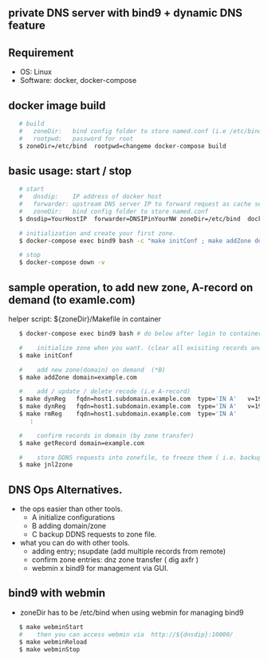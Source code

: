 ## private DNS server with bind9 + dynamic DNS feature

## Requirement
   - OS: Linux
   - Software: docker, docker-compose

## docker image build


```bash
   # build
   #   zoneDir:   bind config folder to store named.conf (i.e /etc/bind)
   #   rootpwd:   password for root
   $ zoneDir=/etc/bind  rootpwd=changeme docker-compose build
```

## basic usage: start / stop

```bash
   # start
   #   dnsdip:    IP address of docker host
   #   forwarder: upstream DNS server IP to forward request as cache server.
   #   zoneDir:   bind config folder to store named.conf
   $ dnsdip=YourHostIP  forwarder=DNSIPinYourNW zoneDir=/etc/bind  docker-compose up

   # initialization and create your first zone.
   $ docker-compose exec bind9 bash -c "make initConf ; make addZone domain=local"

   # stop
   $ docker-compose down -v
```


## sample operation, to add new zone, A-record on demand (to examle.com)

   helper script: ${zoneDir}/Makefile in container

```bash
   $ docker-compose exec bind9 bash # do below after login to container's bash

   #    initialize zone when you want. (clear all exisiting records and zones)  (*A)
   $ make initConf

   #    add new zone(domain) on demand  (*B)
   $ make addZone domain=example.com

   #    add / update / delete recode (i.e A-record)
   $ make dynReg   fqdn=host1.subdomain.example.com  type='IN A'   v=192.168.0.1 # add new record when not exists.
   $ make dynReg   fqdn=host1.subdomain.example.com  type='IN A'   v=192.168.0.2 # update IP for fqdn
   $ make rmReg    fqdn=host1.subdomain.example.com  type='IN A'                 # remove record
      :

   #    confirm records in domain (by zone transfer)
   $ make getRecord domain=example.com

   #    store DDNS requests into zonefile, to freeze them ( i.e. backup ) (*C)
   $ make jnl2zone

```

## DNS Ops Alternatives.
 - the ops easier than other tools.
      - A initialize configurations
      - B adding domain/zone
      - C backup DDNS requests to zone file.
 - what you can do with other tools.
      - adding entry;          nsupdate (add multiple records from remote)
      - confirm zone entries:  dnz zone transfer ( dig axfr )
      - webmin x bind9 for management via GUI.

## bind9 with webmin
  - zoneDir has to be /etc/bind when using webmin for managing bind9
```bash
   $ make webminStart
   #    then you can access webmin via  http://${dnsdip}:10000/
   $ make webminReload
   $ make webminStop
```
